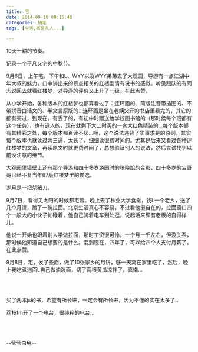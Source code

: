 ```yaml
---
title: 宅
date: 2014-09-10 09:15:48
categories: 随笔
tags: [生活,斯是凡人...]

---
```

10天一耕的节奏。

记录一个平凡又宅的中秋节。

9月6日，上午宅，下午和L、WYY以及WYY弟弟去了大观园，导游有一点江湖中年大叔的魅力，口中讲出来的景点相关的红楼剧情有说书的感觉。听见跟队的有同志说回去就看红楼梦，对导游的评价又上升了一级，在此点赞。

从小学开始，各种版本的红楼梦也都算看过了：连环画的、简版注音带插图的、不带拼音白话文的、半文言原版的...连环画是坐在老姨父开的书店里看完的，其它的都有买过，到现在，有丢了的，有初中时赠送给学校图书馆的（那时侯每个班都有这个任务），也有送人的，现在就剩下大二时买的一套大红色精装的...每个版本都有其精彩之处，每个版本都百读不厌...呃，这个说法违背了实事求是的原则，其实每个版本也就读过两三遍，太长了，细细读很费时间的。尤其是后来又看过各种评红楼梦的文章，再读原文时就更费时间了，总想验证别人的说法，然后尝试找到以前没注意的细节。

大观园里墙壁上还有那个导游和四十多岁游园时的张晓旭的合影，四十多岁的宝哥哥已经不复当年87版红楼梦里的俊逸。

岁月是一把杀猪刀。

9月7日，看得见太阳的时候都宅着。晚上去了林业大学食堂，找L一个老乡，送了几个月饼，蹭了一碗拉面。北京生活真心不容易，不过看他挺自在的，拉面窗口四个一般大的小伙子忙碌着，他自己骑着电车到处逛，说起话来颇有老板的自得样儿。

他说一开始也跟着别人学做拉面，那时工资很可怜，一个月一千左右，但没关系，那时候他知道自己想要的是什么。混到现在，四年了，可以给四个人支付月薪了。在此点赞。

9月8日，宅，发了些面，做了10张家乡的月饼，够一天窝在家里吃了，然后，晚上我吃煮泡面L自己做油泼面，切了两根黄瓜凉拌了，真懒...

<br /><br />

买了两本js的书，希望有所长进，一定会有所长进，因为不懂的实在太多了...

荔枝fm开了一个电台，很纯粹的电台...

<br /><br />

--茕茕白兔--